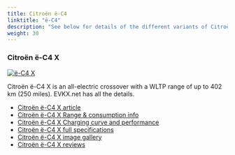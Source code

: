 ```yaml
---
title: Citroën ë-C4
linktitle: "ë-C4"
description: "See below for details of the different variants of Citroën ë-C4"
weight: 30
---
```

### Citroën ë-C4 X

<a href="/models/citroën/ë-c4/ë-c4_x/"><img src="https://media.evkx.net/multimedia/models/citroën/ë-c4/ë-c4_x/main_1_st.jpg" class="img-fluid" alt="ë-C4 X" ></a>

Citroën ë-C4 X is an all-electric crossover with a WLTP range of up to 402 km (250 miles). EVKX.net has all the details. 

- [Citroën ë-C4 X article](/models/citroën/ë-c4/ë-c4_x/)
- [Citroën ë-C4 X Range & consumption info](/models/citroën/ë-c4/ë-c4_x/rangeandconsumption)
- [Citroën ë-C4 X Charging curve and performance](/models/citroën/ë-c4/ë-c4_x/chargingcurve)
- [Citroën ë-C4 X full specifications](/models/citroën/ë-c4/ë-c4_x/specifications)
- [Citroën ë-C4 X image gallery](/models/citroën/ë-c4/ë-c4_x/gallery)
- [Citroën ë-C4 X reviews](/models/citroën/ë-c4/ë-c4_x/reviews)

